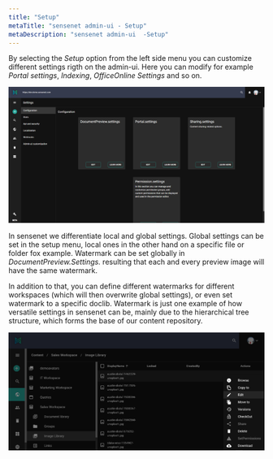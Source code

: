 ```yaml
---
title: "Setup"
metaTitle: "sensenet admin-ui - Setup"
metaDescription: "sensenet admin-ui  -Setup"
---
```


By selecting the _Setup_ option from the left side menu you can customize different settings rigth on the admin-ui.
Here you can modify for example *Portal settings*, *Indexing*, *OfficeOnline Settings* and so on.

![setup-dashboard](./img/setup-dashboard.png)

In sensenet we differentiate local and global settings.
Global settings can be set in the setup menu, local ones in the other hand on a specific file or folder fox example.
Watermark can be set globally in *DocumentPreview.Settings.* resulting that each and every preview image will have the same watermark.

In addition to that, you can define different watermarks for different workspaces (which will then overwrite global settings), or even set watermark to a specific doclib. 
Watermark is just one example of how versatile settings in sensenet can be, mainly due to the hierarchical tree structure, which forms the base of our content repository.

![edit_file](./img/edit_file.png)
